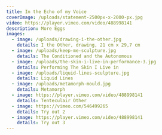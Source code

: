 ```yaml
---
title: In the Echo of my Voice
coverImage: /uploads/statement-2500px-x-2000-px.jpg
video: https://player.vimeo.com/video/488998141
description: More Eggs
images:
  - image: /uploads/drawing-i-the-other.jpg
    details: I the Other, drawing, 21 cm x 29,7 cm
  - image: /uploads/keep-me-sculpture.jpg
    details: The Conditioned and the Autonomous
  - image: /uploads/the-skin-i-live-in-performance-3.jpg
    details: Performing The Skin I Live in
  - image: /uploads/liquid-lines-sculpture.jpg
    details: Liquid Lines
  - image: /uploads/metamorph-mould.jpg
    details: Metamorph
  - image: https://player.vimeo.com/video/488998141
    details: Tenteculair Other
  - image: https://vimeo.com/546499265
    details: Try out 2
  - image: https://player.vimeo.com/video/488998141
    details: Try out 3
---
```

